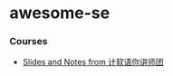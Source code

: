 # awesome-se

### Courses

- [Slides and Notes from 计软语你讲师团](https://github.com/HIT-SE/slides-notes)
